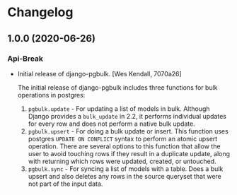 # Changelog
## 1.0.0 (2020-06-26)
### Api-Break
  - Initial release of django-pgbulk. [Wes Kendall, 7070a26]

    The initial release of django-pgbulk includes three functions for
    bulk operations in postgres:

    1. ``pgbulk.update`` - For updating a list of models in bulk. Although Django
       provides a ``bulk_update`` in 2.2, it performs individual updates for
       every row and does not perform a native bulk update.
    2. ``pgbulk.upsert`` - For doing a bulk update or insert. This function uses
       postgres ``UPDATE ON CONFLICT`` syntax to perform an atomic upsert
       operation. There are several options to this function that allow the
       user to avoid touching rows if they result in a duplicate update, along
       with returning which rows were updated, created, or untouched.
    3. ``pgbulk.sync`` - For syncing a list of models with a table. Does a bulk
       upsert and also deletes any rows in the source queryset that were not
       part of the input data.

